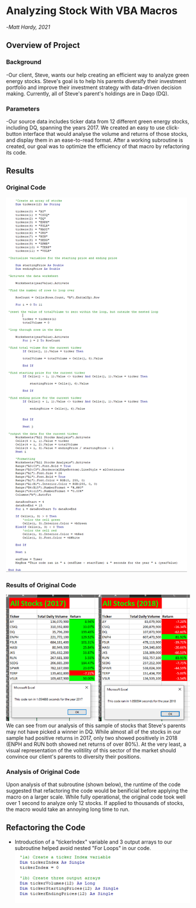 # Analyzing Stock With VBA Macros

-*Matt Hardy, 2021*

## Overview of Project

### Background

-Our client, Steve, wants our help creating an efficient way to analyze green energy stocks.  Steve's goal is to help his parents diversify their investment portfolio and improve their investment strategy with data-driven decision making.  Currently, all of Steve's parent's holdings are in Daqo (DQ).  

### Parameters

-Our source data includes ticker data from 12 different green energy stocks, including DQ, spanning the years 2017.  We created an easy to use click-button interface that would analyse the volume and returns of those stocks, and display them in an ease-to-read format. After a working subroutine is created, our goal was to optimize the efficiency of that macro by refactoring its code. 

## Results

### Original Code

![ORIGINAL_CODE](https://github.com/ZeroDarkHardy/stock-analysis/blob/main/Resources/full_original_code.PNG)

### Results of Original Code

![ORIGINAL_RUNTIMES](https://github.com/ZeroDarkHardy/stock-analysis/blob/main/Resources/original_runtime_gallery.png)
We can see from our analysis of this sample of stocks that Steve's parents may not have picked a winner in DQ.  While almost all of the stocks in our sample had positive returns in 2017, only two showed positively in 2018 (ENPH and RUN both showed net returns of over 80%).  At the very least, a visual representation of the volitility of this sector of the market should convince our client's parents to diversity their positions.

### Analysis of Original Code

Upon analysis of that subroutine (shown below), the runtime of the code suggested that refactoring the code would be benificial before applying the macro on a larger scale.  While fully operational, the original code took well over 1 second to analyze only 12 stocks.  If applied to thousands of stocks, the macro would take an annoying long time to run.

## Refactoring the Code

- Introduction of a "tickerIndex" variable and 3 output arrays to our subroutine helped avoid nested "For Loops" in our code.
![tickerIndex_variable](https://github.com/ZeroDarkHardy/stock-analysis/blob/main/Resources/steps1a_1b.PNG)
  
  
